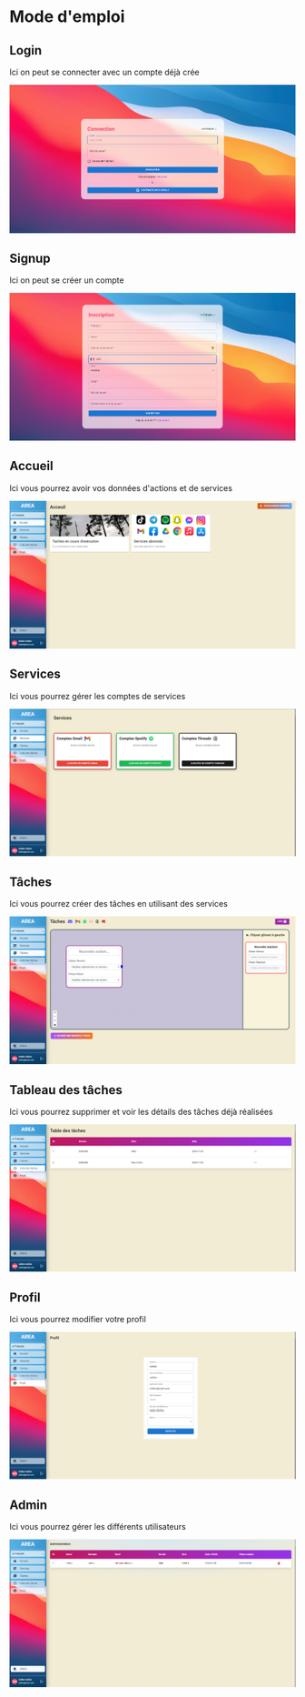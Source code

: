 # Mode d'emploi

## Login

Ici on peut se connecter avec un compte déjà crée 

![](assets/login.png)

## Signup

Ici on peut se créer un compte

![](assets/signup.png)


## Accueil

Ici vous pourrez avoir vos données d'actions et de services

![](assets/acceuil.png)

## Services

Ici vous pourrez gérer les comptes de services

![](assets/services.png)

## Tâches

Ici vous pourrez créer des tâches en utilisant des services

![](assets/taches.png)

## Tableau des tâches

Ici vous pourrez supprimer et voir les détails des tâches déjà réalisées

![](assets/tabletache.png)

## Profil

Ici vous pourrez modifier votre profil

![](assets/profil.png)

## Admin

Ici vous pourrez gérer les différents utilisateurs

![](assets/admin.png)
